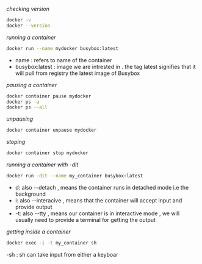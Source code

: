 

*checking version*
``` bash
docker -v
docker --version
```

*running a container*
``` bash
docker run --name mydocker busybox:latest
```
- name : refers to name of the container
- busybox:latest : image we are intrested in . the tag latest signifies that it will pull from registry the latest image of Busybox

*pausing a container*
``` bash
docker container pause mydocker
docker ps -a
docker ps --all
```
*unpausing*
```bash
docker container unpause mydocker
```
*stoping*
```bash
docker container stop mydocker
```
*running a container with -dit*
``` bash
docker run -dit --name my_container busybox:latest
```
- d: also --detach , means the container runs in detached mode i.e the background
- i: also --interacive , means that the container will accept input and provide output
- -t: also --tty , means our container is in interactive mode , we will usually need to provide a terminal for getting the output

*getting inside a container*
``` bash
docker exec -i -t my_container sh
```
-sh : sh can take input from either a keyboar
